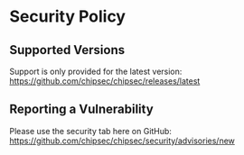 # Security Policy

## Supported Versions

Support is only provided for the latest version: https://github.com/chipsec/chipsec/releases/latest

## Reporting a Vulnerability

Please use the security tab here on GitHub: https://github.com/chipsec/chipsec/security/advisories/new
